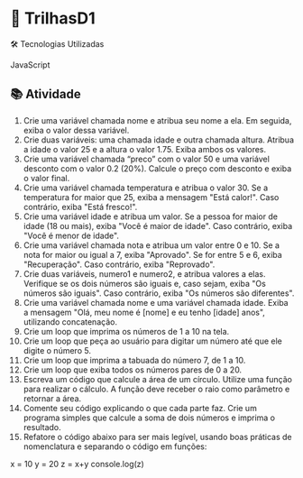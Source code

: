 # 🚀 TrilhasD1

🛠 Tecnologias Utilizadas

JavaScript

## 📚 Atividade
1. Crie uma variável chamada nome e atribua seu nome a ela. Em seguida, exiba o valor dessa variável.
2. Crie duas variáveis: uma chamada idade e outra chamada altura. Atribua a idade o valor 25 e a altura o valor 1.75. Exiba ambos os valores.
3. Crie uma variável chamada “preco” com o valor 50 e uma variável desconto com o valor 0.2 (20%). Calcule o preço com desconto e exiba o valor final.
4. Crie uma variável chamada temperatura e atribua o valor 30. Se a temperatura for maior que 25, exiba a mensagem "Está calor!". Caso contrário, exiba "Está fresco!".
5. Crie uma variável idade e atribua um valor. Se a pessoa for maior de idade (18 ou mais), exiba "Você é maior de idade". Caso contrário, exiba "Você é menor de idade".
6. Crie uma variável chamada nota e atribua um valor entre 0 e 10. Se a nota for maior ou igual a 7, exiba "Aprovado". Se for entre 5 e 6, exiba "Recuperação". Caso contrário, exiba "Reprovado".
7. Crie duas variáveis, numero1 e numero2, e atribua valores a elas. Verifique se os dois números são iguais e, caso sejam, exiba "Os números são iguais". Caso contrário, exiba "Os números são diferentes".
8. Crie uma variável chamada nome e uma variável chamada idade. Exiba a mensagem "Olá, meu nome é [nome] e eu tenho [idade] anos", utilizando concatenação.
9. Crie um loop que imprima os números de 1 a 10 na tela.
10. Crie um loop que peça ao usuário para digitar um número até que ele digite o número 5.
11. Crie um loop que imprima a tabuada do número 7, de 1 a 10.
12. Crie um loop que exiba todos os números pares de 0 a 20.
13. Escreva um código que calcule a área de um círculo. Utilize uma função para realizar o cálculo. A função deve receber o raio como parâmetro e retornar a área.
14. Comente seu código explicando o que cada parte faz. Crie um programa simples que calcule a soma de dois números e imprima o resultado.
15. Refatore o código abaixo para ser mais legível, usando boas práticas de nomenclatura e separando o código em funções:

x = 10
y = 20
z = x+y
console.log(z)
